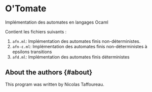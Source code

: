 # O'Tomate
Implémentation des automates en langages Ocaml

Contient les fichiers suivants :

1. `afn.ml`: Implémentation des automates finis non-déterministes.
2. `afn-ε.ml`: Implémentation des automates finis non-déterministes à epsilons transitions
2. `afd.ml`: Implémentation des automates finis déterministes



About the authors                                                  {#about}
-----------------

This program was written by Nicolas Taffoureau.

